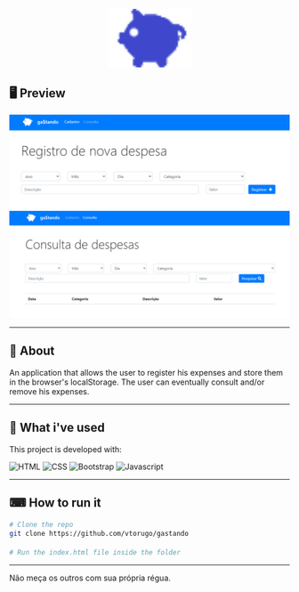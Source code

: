<p align="center">
  <img src="img/logo-alt.png" width="150" alt="Ga$tando">
</p>

## 🖥 Preview 

<p align="center">
  <img src="img/preview/registro.png" width="700" alt="Registro de Despesa">
  <img src="img/preview/consulta.png" width="700" alt="consulta de Despesa">
</p>

---

## 📖 About

An application that allows the user to register his expenses and store them in the browser's localStorage. The user can eventually consult and/or remove his expenses.

---

## 🚀 What i've used

This project is developed with:

<span>
  <img src="https://ik.imagekit.io/xksv/html5_RcOQBX1jU9.png" width="100" alt="HTML">
</span> 

<span>
  <img src="https://ik.imagekit.io/xksv/css3_4gA2wiFNCA8.png" width="100" alt ="CSS">
</span>

<span>
  <img src="https://ik.imagekit.io/xksv/bootstrap_5A0Id--hY.png" width="100" alt ="Bootstrap">
</span>

<span>
  <img src="https://ik.imagekit.io/xksv/javascript_rSYR4yAOvgB.png" width="100" alt ="Javascript">
</span>

---

## ⌨ How to run it

```bash
# Clone the repo
git clone https://github.com/vtorugo/gastando

# Run the index.html file inside the folder

```

---

Não meça os outros com sua própria régua.
